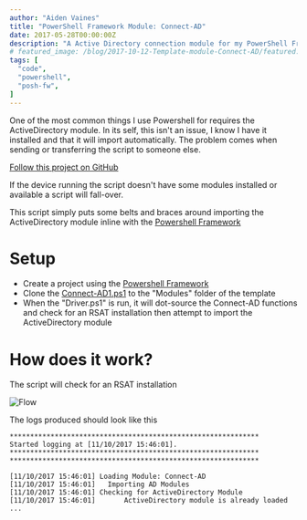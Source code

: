 ```yaml
---
author: "Aiden Vaines"
title: "PowerShell Framework Module: Connect-AD"
date: 2017-05-28T00:00:00Z
description: "A Active Directory connection module for my PowerShell Framework"
# featured_image: /blog/2017-10-12-Template-module-Connect-AD/featured.jpeg
tags: [
  "code",
  "powershell",
  "posh-fw",
]
---
```

One of the most common things I use Powershell for requires the ActiveDirectory module. In its self, this isn't an issue, I know I have it installed and that it will import automatically. The problem comes when sending or transferring the script to someone else.

[Follow this project on GitHub](https://github.com/n3rden/Powershell-Template-Modules/tree/master/Connect-AD)


If the device running the script doesn't have some modules installed or available a script will fall-over.

This script simply puts some belts and braces around importing the ActiveDirectory module inline with the [Powershell Framework](/blog/2017-05-28-powershell-framework/)

 
# Setup
* Create a project using the [Powershell Framework](/archive/2017-05-28-powershell-framework/)
* Clone the [Connect-AD1.ps1](https://github.com/n3rden/Powershell-Template-Modules/blob/master/Connect-AD/Connect-AD.ps1) to the "Modules" folder of the template
*  When the "Driver.ps1" is run, it will dot-source the Connect-AD functions and check for an RSAT installation then attempt to import the ActiveDirectory module


# How does it work?
The script will check for an RSAT installation

![Flow](/blog/2017-10-12-Template-module-Connect-AD/psh-tmp-adconnect-flow.png)


The logs produced should look like this
```
*************************************************************
Started logging at [11/10/2017 15:46:01].
*************************************************************
*************************************************************

[11/10/2017 15:46:01] Loading Module: Connect-AD
[11/10/2017 15:46:01] 	Importing AD Modules
[11/10/2017 15:46:01] Checking for ActiveDirectory Module
[11/10/2017 15:46:01] 		ActiveDirectory module is already loaded
...
```
